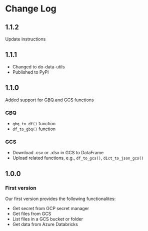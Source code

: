 # Change Log

## 1.1.2
Update instructions

## 1.1.1
* Changed to do-data-utils
* Published to PyPI

## 1.1.0
Added support for GBQ and GCS functions
### GBQ
* `gbq_to_df()` function
* `df_to_gbq()` function

### GCS
* Download .csv or .xlsx in GCS to DataFrame
* Upload related functions, e.g., `df_to_gcs()`, `dict_to_json_gcs()`

## 1.0.0

### First version
Our first version provides the following functionalites:
* Get secret from GCP secret manager
* Get files from GCS
* List files in a GCS bucket or folder
* Get data from Azure Databricks